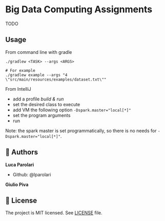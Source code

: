 # Big Data Computing Assignments

TODO 

## Usage

From command line with gradle
```
./gradlew <TASK> --args <ARGS>

# For example
./gradlew example --args "4 \"src/main/resources/examples/dataset.txt\""
```

From IntelliJ
- add a profile *build & run*
- set the desired class to execute 
- add VM the following option `-Dspark.master="local[*]"`
- set the program arguments
- run

Note: the spark master is set programmatically, so there is no
needs for `-Dspark.master="local[*]"`.

## :busts_in_silhouette: Authors

**Luca Parolari**

- Github: @lparolari

**Giulio Piva**

## :memo: License

The project is MIT licensed. See [LICENSE](LICENSE) file.